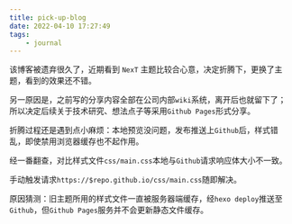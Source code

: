 ```yaml
---
title: pick-up-blog
date: 2022-04-10 17:27:49
tags:
    - journal
---
```


该博客被遗弃很久了，近期看到 `NexT` 主题比较合心意，决定折腾下，更换了主题，看到的效果还不错。



另一原因是，之前写的分享内容全部在公司内部`wiki`系统，离开后也就留下了；所以决定后续关于技术研究、想法点子等采用`Github Pages`形式分享。

<!--more-->

折腾过程还是遇到点小麻烦：本地预览没问题，发布推送上`Github`后，样式错乱，即使禁用浏览器缓存也不起作用。

经一番翻查，对比样式文件`css/main.css`本地与`Github`请求响应体大小不一致。

手动触发请求`https://$repo.github.io/css/main.css`随即解决。

原因猜测：旧主题所用的样式文件一直被服务器端缓存，经`hexo deploy`推送至`Github`，但`Github Pages`服务并不会更新静态文件缓存。
